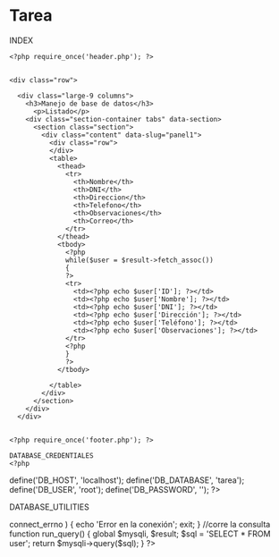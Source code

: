 # Tarea
INDEX
<?php
include_once('utilities.php');
include_once('db/database_utilities.php');
$result = run_query()

?>
<!doctype html>
<html class="no-js" lang="en">
  <head>
    <meta charset="utf-8" />
    <meta name="viewport" content="width=device-width, initial-scale=1.0" />
    <title>Curso PHP |  Bienvenidos</title>
    <link rel="stylesheet" href="./css/foundation.css" />
    <script src="./js/vendor/modernizr.js"></script>
  </head>
  <body>
    
    <?php require_once('header.php'); ?>

     
    <div class="row">
 
      <div class="large-9 columns">
        <h3>Manejo de base de datos</h3>
          <p>Listado</p>
        <div class="section-container tabs" data-section>
          <section class="section">
            <div class="content" data-slug="panel1">
              <div class="row">
              </div>
              <table>
                <thead>
                  <tr>
                    <th>Nombre</th>
                    <th>DNI</th>
                    <th>Direccion</th>
                    <th>Telefono</th>
                    <th>Observaciones</th>
                    <th>Correo</th>
                  </tr>
                </thead>
                <tbody>
                  <?php 
                  while($user = $result->fetch_assoc())
                  {
                  ?>
                  <tr>
                    <td><?php echo $user['ID']; ?></td>
                    <td><?php echo $user['Nombre']; ?></td>
                    <td><?php echo $user['DNI']; ?></td>
                    <td><?php echo $user['Dirección']; ?></td>
                    <td><?php echo $user['Teléfono']; ?></td>
                    <td><?php echo $user['Observaciones']; ?></td>
                  </tr>
                  <?php
                  }
                  ?>
                </tbody>

              </table>
            </div>
          </section>
        </div>
      </div>
    

    <?php require_once('footer.php'); ?>
    
    DATABASE_CREDENTIALES
    <?php
define('DB_HOST', 'localhost');
define('DB_DATABASE', 'tarea');
define('DB_USER', 'root');
define('DB_PASSWORD', '');
?>

  DATABASE_UTILITIES
  <?php
require_once('database_credentials.php');
$mysqli = new mysqli(DB_HOST,DB_USER,DB_PASSWORD,DB_DATABASE);
$result = '';

//Verifica la conexion con la base de datos, Si no conecta bota un mensaje de error y sale
if( $mysqli->connect_errno )
{
	echo 'Error en la conexión';
	exit;
}

//corre la consulta
function run_query()	
{
	global $mysqli, $result;
	$sql = 'SELECT * FROM user';
	return $mysqli->query($sql);
}
?>
